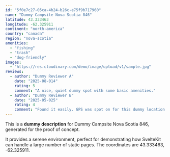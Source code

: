 ```yaml
---
id: "5f0e7c27-05ca-4b24-b26c-e75f9b717960"
name: "Dummy Campsite Nova Scotia 846"
latitude: 43.333463
longitude: -62.325911
continent: "north-america"
country: "canada"
region: "nova-scotia"
amenities:
  - "fishing"
  - "trash"
  - "dog-friendly"
images:
  - "https://res.cloudinary.com/demo/image/upload/v1/sample.jpg"
reviews:
  - author: "Dummy Reviewer A"
    date: "2025-08-014"
    rating: 5
    comment: "A nice, quiet dummy spot with some basic amenities."
  - author: "Dummy Reviewer B"
    date: "2025-05-025"
    rating: 4
    comment: "Found it easily. GPS was spot on for this dummy location."
---
```


This is a **dummy description** for Dummy Campsite Nova Scotia 846, generated for the proof of concept.

It provides a serene environment, perfect for demonstrating how SvelteKit can handle a large number of static pages. The coordinates are 43.333463, -62.325911.

